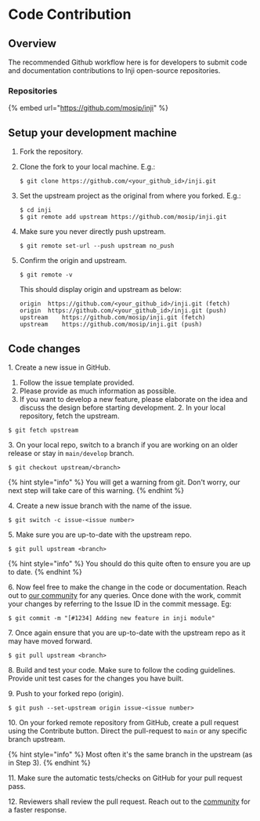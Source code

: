 # Code Contribution

## Overview

The recommended Github workflow here is for developers to submit code and documentation contributions to Inji open-source repositories.

### Repositories

{% embed url="https://github.com/mosip/inji" %}

## Setup your development machine

1.  Fork the repository.
2.  Clone the fork to your local machine. E.g.:

    ```
    $ git clone https://github.com/<your_github_id>/inji.git
    ```
3.  Set the upstream project as the original from where you forked. E.g.:

    ```
    $ cd inji
    $ git remote add upstream https://github.com/mosip/inji.git
    ```
4.  Make sure you never directly push upstream.

    ```
    $ git remote set-url --push upstream no_push
    ```
5.  Confirm the origin and upstream.

    ```
    $ git remote -v
    ```
    This should display origin and upstream as below:

    ```
    origin	https://github.com/<your_github_id>/inji.git (fetch)
    origin	https://github.com/<your_github_id>/inji.git (push)
    upstream	https://github.com/mosip/inji.git (fetch)
    upstream	https://github.com/mosip/inji.git (push)
    ```

## Code changes

1\. Create a new issue in GitHub.
   1. Follow the issue template provided.
   2. Please provide as much information as possible.
   3. If you want to develop a new feature, please elaborate on the idea and discuss the design before starting development.
2\. In your local repository, fetch the upstream.

```
$ git fetch upstream
```

3\. On your local repo, switch to a branch if you are working on an older release or stay in `main/develop` branch.

```
$ git checkout upstream/<branch> 
```

{% hint style="info" %}
You will get a warning from git. Don't worry, our next step will take care of this warning.
{% endhint %}

4\. Create a new issue branch with the name of the issue.

```
$ git switch -c issue-<issue number>
```

5\. Make sure you are up-to-date with the upstream repo.

```
$ git pull upstream <branch> 
```

{% hint style="info" %}
You should do this quite often to ensure you are up to date.
{% endhint %}

6\. Now feel free to make the change in the code or documentation. Reach out to [our community](https://community.mosip.io) for any queries. Once done with the work, commit your changes by referring to the Issue ID in the commit message. Eg:

```
$ git commit -m "[#1234] Adding new feature in inji module"
```

7\. Once again ensure that you are up-to-date with the upstream repo as it may have moved forward.

```
$ git pull upstream <branch> 
```

8\. Build and test your code. Make sure to follow the coding guidelines. Provide unit test cases for the changes you have built.

9\. Push to your forked repo (origin).

```
$ git push --set-upstream origin issue-<issue number>
```

10\. On your forked remote repository from GitHub, create a pull request using the Contribute button. Direct the pull-request to `main` or any specific branch upstream.

{% hint style="info" %}
Most often it's the same branch in the upstream (as in Step 3).
{% endhint %}

11\. Make sure the automatic tests/checks on GitHub for your pull request pass.

12\. Reviewers shall review the pull request. Reach out to the [community](https://community.mosip.io) for a faster response.
